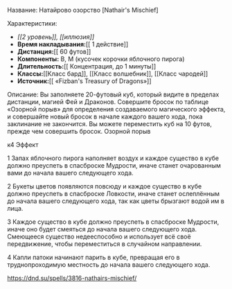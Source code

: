 Название: Натайрово озорство \[Nathair's Mischief] 

Характеристики:
- *[[2 уровень]], [[иллюзия]]*
- **Время накладывания:**[[ 1 действие]]
- **Дистанция:**[[ 60 футов]]
- **Компоненты:** В, М (кусочек корочки яблочного пирога)
- **Длительность:**[[ Концентрация, до 1 минуты]]
- **Классы:**[[Класс  бард]], [[Класс волшебник]], [[Класс чародей]]
- **Источник:**[[ «Fizban's Treasury of Dragons»]]

Описание:
Вы заполняете 20-футовый куб, который видите в пределах дистанции, магией Фей и Драконов. Совершите бросок по таблице «Озорной порыв» для определения создаваемого магического эффекта, и совершайте новый бросок в начале каждого вашего хода, пока заклинание не закончится. Вы можете переместить куб на 10 футов, прежде чем совершить бросок.
Озорной порыв


к4
Эффект


1
Запах яблочного пирога наполняет воздух и каждое существо в кубе должно преуспеть в спасброске Мудрости, иначе станет очарованным вами до начала вашего следующего хода. 


2
Букеты цветов появляются повсюду и каждое существо в кубе должно преуспеть в спасброске Ловкости, иначе станет ослеплённым до начала вашего следующего хода, так как цветы брызгают водой им в лица. 


3
Каждое существо в кубе должно преуспеть в спасброске Мудрости, иначе оно будет смеяться до начала вашего следующего хода. Смеющееся существо недееспособно и использует всё своё передвижение, чтобы переместиться в случайном направлении. 


4
Капли патоки начинают парить в кубе, превращая его в труднопроходимую местность до начала вашего следующего хода.

https://dnd.su/spells/3816-nathairs-mischief/